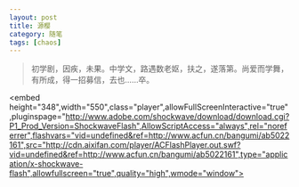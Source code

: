 ```yaml
---
layout: post
title: 源樱
category: 随笔
tags: [chaos]
---
```

> 初学剧，因疾，未果。中学文，路遇数老妪，扶之，遂落第。尚爱而学舞，有所成，得一招募信，去也……卒。
  
<html>
<body>

<embed height="348",width="550",class="player",allowFullScreenInteractive="true",pluginspage="http://www.adobe.com/shockwave/download/download.cgi?P1_Prod_Version=ShockwaveFlash",AllowScriptAccess="always",rel="noreferrer",flashvars="vid=undefined&ref=http://www.acfun.cn/bangumi/ab5022161",src="http://cdn.aixifan.com/player/ACFlashPlayer.out.swf?vid=undefined&ref=http://www.acfun.cn/bangumi/ab5022161",type="application/x-shockwave-flash",allowfullscreen="true",quality="high",wmode="window"></embed>

</body>
</html>
